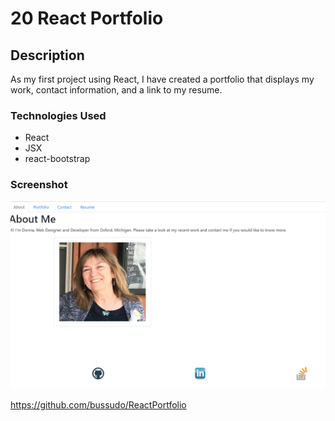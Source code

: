 # 20 React Portfolio

## Description

As my first project using React, I have created a portfolio that displays my work, contact information, and a link to my resume.  

### Technologies Used

* React
* JSX
* react-bootstrap

### Screenshot

![Alt Text](./Assets/img/screenshot.png)

https://github.com/bussudo/ReactPortfolio
